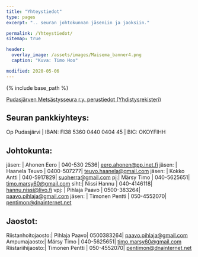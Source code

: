 ```yaml
---
title: "Yhteystiedot"
type: pages
excerpt: ".. seuran johtokunnan jäseniin ja jaoksiin."

permalink: /Yhteystiedot/
sitemap: true

header:
  overlay_image: /assets/images/Maisema_banner4.png
  caption: "Kuva: Timo Hoo"

modified: 2020-05-06
---
```


{% include base_path %}

<a target = "_blank" href = "https://yhdistysrekisteri.prh.fi/basicinformation?businessId=2068460-6">Pudasjärven Metsästysseura r.y. perustiedot (Yhdistysrekisteri)</a>

## Seuran pankkiyhteys:

Op Pudasjärvi | IBAN:	FI38 5360 0440 0404 45 | BIC:	OKOYFIHH


## Johtokunta:

jäsen: | Ahonen Eero |  040-530 2536| <eero.ahonen@pp.inet.fi>
jäsen: | Haanela Teuvo | 0400-507277| <teuvo.haanela@gmail.com>
jäsen: | Kokko Antti | 040-5917829| <suoherra@gmail.com>
pj:| Märsy Timo |  040-5625651|  <timo.marsy60@gmail.com>
siht:| Nissi Hannu |  040-4146118|  <hannu.nissi@livo.fi>
vpj: | Pihlaja Paavo | 0500-383264| <paavo.pihlaja@gmail.com>
jäsen: | Timonen Pentti |  050-4552070|  <pentimon@dnainternet.net>

## Jaostot:

Riistanhoitojaosto:| Pihlaja Paavo| 0500383264| <paavo.pihlaja@gmail.com>
Ampumajaosto:| Märsy Timo |  040-5625651|  <timo.marsy60@gmail.com>
Riistariihijaosto:| Timonen Pentti |  050-4552070|  <pentimon@dnainternet.net>
